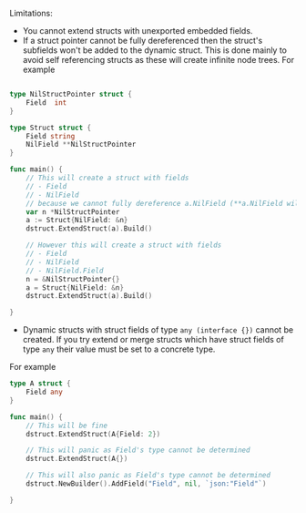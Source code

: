Limitations:
* You cannot extend structs with unexported embedded fields.
* If a struct pointer cannot be fully dereferenced then the struct's subfields won't be added to the dynamic struct.
This is done mainly to avoid self referencing structs as these will create infinite node trees.
For example
```go

type NilStructPointer struct {
	Field  int
}

type Struct struct {
	Field string
	NilField **NilStructPointer
}

func main() {
	// This will create a struct with fields  
	// - Field
	// - NilField 
	// because we cannot fully dereference a.NilField (**a.NilField will cause the program to panic)
	var n *NilStructPointer
	a := Struct{NilField: &n}
	dstruct.ExtendStruct(a).Build()

	// However this will create a struct with fields 
	// - Field
	// - NilField 
	// - NilField.Field
	n = &NilStructPointer{}
	a = Struct{NilField: &n}
	dstruct.ExtendStruct(a).Build()

}

```
* Dynamic structs with struct fields of type `any (interface {})` cannot be created. If you try
extend or merge structs which have struct fields of type `any` their value must be set to a concrete type. 

For example

```go
type A struct {
	Field any
}

func main() {
	// This will be fine
	dstruct.ExtendStruct(A{Field: 2})

	// This will panic as Field's type cannot be determined
	dstruct.ExtendStruct(A{})

	// This will also panic as Field's type cannot be determined
	dstruct.NewBuilder().AddField("Field", nil, `json:"Field"`)

}

```